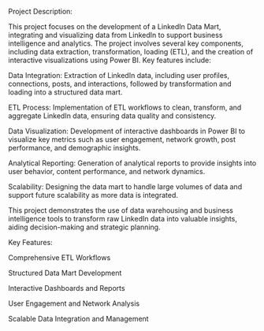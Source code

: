 Project Description:

This project focuses on the development of a LinkedIn Data Mart, integrating and visualizing data from LinkedIn to support business intelligence and analytics. The project involves several key components, including data extraction, transformation, loading (ETL), and the creation of interactive visualizations using Power BI. Key features include:

Data Integration: Extraction of LinkedIn data, including user profiles, connections, posts, and interactions, followed by transformation and loading into a structured data mart.

ETL Process: Implementation of ETL workflows to clean, transform, and aggregate LinkedIn data, ensuring data quality and consistency.

Data Visualization: Development of interactive dashboards in Power BI to visualize key metrics such as user engagement, network growth, post performance, and demographic insights.

Analytical Reporting: Generation of analytical reports to provide insights into user behavior, content performance, and network dynamics.

Scalability: Designing the data mart to handle large volumes of data and support future scalability as more data is integrated.

This project demonstrates the use of data warehousing and business intelligence tools to transform raw LinkedIn data into valuable insights, aiding decision-making and strategic planning.

Key Features:

Comprehensive ETL Workflows

Structured Data Mart Development

Interactive Dashboards and Reports

User Engagement and Network Analysis

Scalable Data Integration and Management
